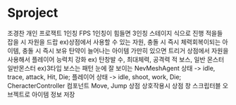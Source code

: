 # Sproject
조경찬 개인 프로잭트
1인칭 FPS
1인칭이 힘들면 3인칭
스테이지 식으로 진행
적을들 잡을 시 자원을 드랍 ex)상점에서 사용할 수 있는 자원, 충돌 시 즉시 체력회복이되는 아이템, 충돌 시 즉시 보유 탄약이 늘어나는 아이템 
가만히 있으면 트리거
상점에서 자원을 사용해서 플레이어 능력치 강화 ex) 탄창발 수, 최대체력, 공격력
적 
보스, 일반 몬스터
일반몬스터 ex)3타입
보스는 패턴 눈에 잘 보이는
NevMeshAgent
상태 -> idle, trace, attack, Hit, Die;
플레이어 
상태 -> idle, shoot, work, Die;
CheracterController 컴포넌트
Move, Jump
상점 
상호작용시 상점 창 
스크립터블 오브젝트로 아이템 정보 저장
